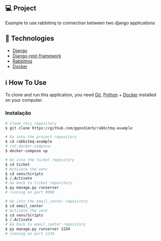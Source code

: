 ## 💻 Project

Example to use rabbitmq to connection between two django applications

## :rocket: Technologies

- [Django][django]
- [Django-rest-framework][django-rest-framework]
- [Rabbitmq][rabbitmq]
- [Docker][docker]

## :information_source: How To Use

To clone and run this application, you need [Git](https://git-scm.com), [Python][python] + [Docker][docker] installed on your computer.

### Instalação

```bash
# Clone this repository
$ git clone https://github.com/ggondimrb/rabbitmq-example

# Go into the project repository
$ cd rabbitmq-example
# run docker-compose:
$ docker-compose up

# Go into the ticket repository
$ cd ticket
# Activate the venv
$ cd venv/Scripts
$ /.Activate
# Go back to ticket repository
$ py manage.py runserver
# running on port 8000

# Go into the email_center repository
$ cd email_center
# Activate the venv
$ cd venv/Scripts
$ /.Activate
# Go back to email_center repository
$ py manage.py runserver 1234
# running on port 1234
```

[django]: https://www.djangoproject.com/
[django-rest-framework]: https://www.django-rest-framework.org/
[rabbitmq]: https://www.rabbitmq.com/
[docker]: https://www.docker.com/
[python]: https://www.python.org/
